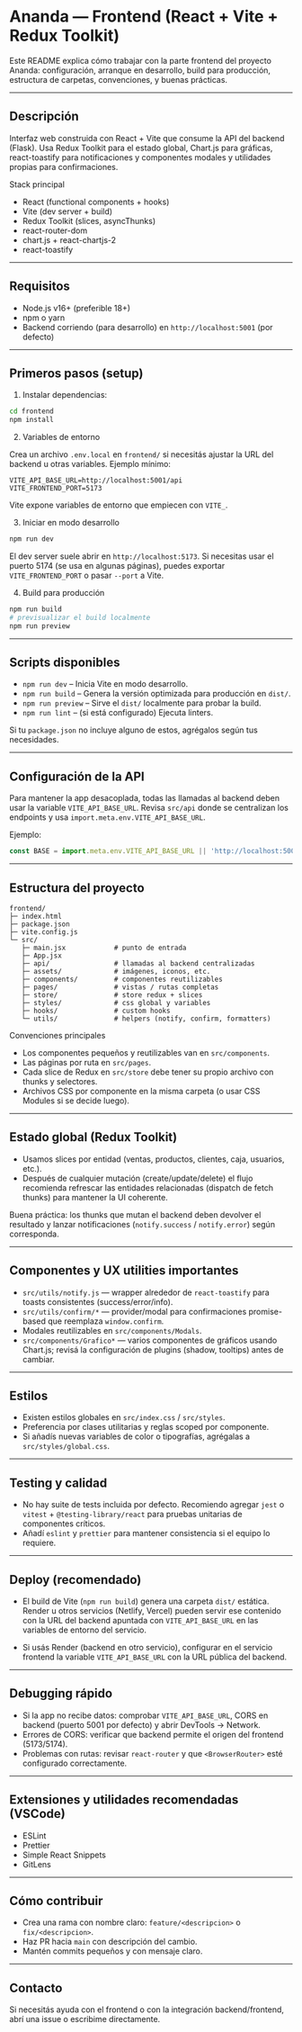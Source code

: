 # Ananda — Frontend (React + Vite + Redux Toolkit)

Este README explica cómo trabajar con la parte frontend del proyecto Ananda: configuración, arranque en desarrollo, build para producción, estructura de carpetas, convenciones, y buenas prácticas.

---

## Descripción

Interfaz web construida con React + Vite que consume la API del backend (Flask). Usa Redux Toolkit para el estado global, Chart.js para gráficas, react-toastify para notificaciones y componentes modales y utilidades propias para confirmaciones.

Stack principal
- React (functional components + hooks)
- Vite (dev server + build)
- Redux Toolkit (slices, asyncThunks)
- react-router-dom
- chart.js + react-chartjs-2
- react-toastify

---

## Requisitos

- Node.js v16+ (preferible 18+)
- npm o yarn
- Backend corriendo (para desarrollo) en `http://localhost:5001` (por defecto)

---

## Primeros pasos (setup)

1. Instalar dependencias:

```bash
cd frontend
npm install
```

2. Variables de entorno

Crea un archivo `.env.local` en `frontend/` si necesitás ajustar la URL del backend u otras variables. Ejemplo mínimo:

```
VITE_API_BASE_URL=http://localhost:5001/api
VITE_FRONTEND_PORT=5173
```

Vite expone variables de entorno que empiecen con `VITE_`.

3. Iniciar en modo desarrollo

```bash
npm run dev
```

El dev server suele abrir en `http://localhost:5173`. Si necesitas usar el puerto 5174 (se usa en algunas páginas), puedes exportar `VITE_FRONTEND_PORT` o pasar `--port` a Vite.

4. Build para producción

```bash
npm run build
# previsualizar el build localmente
npm run preview
```

---

## Scripts disponibles

- `npm run dev` – Inicia Vite en modo desarrollo.
- `npm run build` – Genera la versión optimizada para producción en `dist/`.
- `npm run preview` – Sirve el `dist/` localmente para probar la build.
- `npm run lint` – (si está configurado) Ejecuta linters.

Si tu `package.json` no incluye alguno de estos, agrégalos según tus necesidades.

---

## Configuración de la API

Para mantener la app desacoplada, todas las llamadas al backend deben usar la variable `VITE_API_BASE_URL`. Revisa `src/api` donde se centralizan los endpoints y usa `import.meta.env.VITE_API_BASE_URL`.

Ejemplo:
```js
const BASE = import.meta.env.VITE_API_BASE_URL || 'http://localhost:5001/api';
```

---

## Estructura del proyecto

```
frontend/
├─ index.html
├─ package.json
├─ vite.config.js
└─ src/
   ├─ main.jsx            # punto de entrada
   ├─ App.jsx
   ├─ api/                # llamadas al backend centralizadas
   ├─ assets/             # imágenes, iconos, etc.
   ├─ components/         # componentes reutilizables
   ├─ pages/              # vistas / rutas completas
   ├─ store/              # store redux + slices
   ├─ styles/             # css global y variables
   ├─ hooks/              # custom hooks
   └─ utils/              # helpers (notify, confirm, formatters)
```

Convenciones principales
- Los componentes pequeños y reutilizables van en `src/components`.
- Las páginas por ruta en `src/pages`.
- Cada slice de Redux en `src/store` debe tener su propio archivo con thunks y selectores.
- Archivos CSS por componente en la misma carpeta (o usar CSS Modules si se decide luego).

---

## Estado global (Redux Toolkit)

- Usamos slices por entidad (ventas, productos, clientes, caja, usuarios, etc.).
- Después de cualquier mutación (create/update/delete) el flujo recomienda refrescar las entidades relacionadas (dispatch de fetch thunks) para mantener la UI coherente.

Buena práctica: los thunks que mutan el backend deben devolver el resultado y lanzar notificaciones (`notify.success` / `notify.error`) según corresponda.

---

## Componentes y UX utilities importantes

- `src/utils/notify.js` — wrapper alrededor de `react-toastify` para toasts consistentes (success/error/info).
- `src/utils/confirm/*` — provider/modal para confirmaciones promise-based que reemplaza `window.confirm`.
- Modales reutilizables en `src/components/Modals`.
- `src/components/Grafico*` — varios componentes de gráficos usando Chart.js; revisá la configuración de plugins (shadow, tooltips) antes de cambiar.

---

## Estilos

- Existen estilos globales en `src/index.css` / `src/styles`.
- Preferencia por clases utilitarias y reglas scoped por componente.
- Si añadís nuevas variables de color o tipografías, agrégalas a `src/styles/global.css`.

---

## Testing y calidad

- No hay suite de tests incluida por defecto. Recomiendo agregar `jest` o `vitest` + `@testing-library/react` para pruebas unitarias de componentes críticos.
- Añadí `eslint` y `prettier` para mantener consistencia si el equipo lo requiere.

---

## Deploy (recomendado)

- El build de Vite (`npm run build`) genera una carpeta `dist/` estática. Render u otros servicios (Netlify, Vercel) pueden servir ese contenido con la URL del backend apuntada con `VITE_API_BASE_URL` en las variables de entorno del servicio.

- Si usás Render (backend en otro servicio), configurar en el servicio frontend la variable `VITE_API_BASE_URL` con la URL pública del backend.

---

## Debugging rápido

- Si la app no recibe datos: comprobar `VITE_API_BASE_URL`, CORS en backend (puerto 5001 por defecto) y abrir DevTools → Network.
- Errores de CORS: verificar que backend permite el origen del frontend (5173/5174).
- Problemas con rutas: revisar `react-router` y que `<BrowserRouter>` esté configurado correctamente.

---

## Extensiones y utilidades recomendadas (VSCode)

- ESLint
- Prettier
- Simple React Snippets
- GitLens

---

## Cómo contribuir

- Crea una rama con nombre claro: `feature/<descripcion>` o `fix/<descripcion>`.
- Haz PR hacia `main` con descripción del cambio.
- Mantén commits pequeños y con mensaje claro.

---

## Contacto

Si necesitás ayuda con el frontend o con la integración backend/frontend, abrí una issue o escribime directamente.


